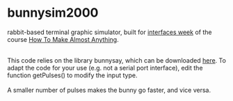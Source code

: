 # bunnysim2000
rabbit-based terminal graphic simulator, built for <a href="http://fab.cba.mit.edu/classes/863.17/CBA/people/agnes/12.html">
interfaces week</a> of the course <a href="http://fab.cba.mit.edu/classes/863.17/">How To Make Almost Anything</a>.<br><br>

This code relies on the library bunnysay, which can be downloaded <a href="https://github.com/co60ca/bunnysay/tree/master/src">
here</a>. To adapt the code for your use (e.g. not a serial port interface), edit the function getPulses() to modify the input type.
<br><br>
A smaller number of pulses makes the bunny go faster, and vice versa. 
